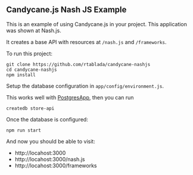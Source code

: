 ## Candycane.js Nash JS Example

This is an example of using Candycane.js in your project.
This application was shown at Nash.js.

It creates a base API with resources at `/nash.js` and `/frameworks`.

To run this project:

```
git clone https://github.com/rtablada/candycane-nashjs
cd candycane-nashjs
npm install
```

Setup the database configuration in `app/config/environment.js`.

This works well with [PostgresApp](postgresapp.com), then you can run

```
createdb store-api
```

Once the database is configured:

```
npm run start
```

And now you should be able to visit:

* http://locahost:3000
* http://locahost:3000/nash.js
* http://locahost:3000/frameworks
